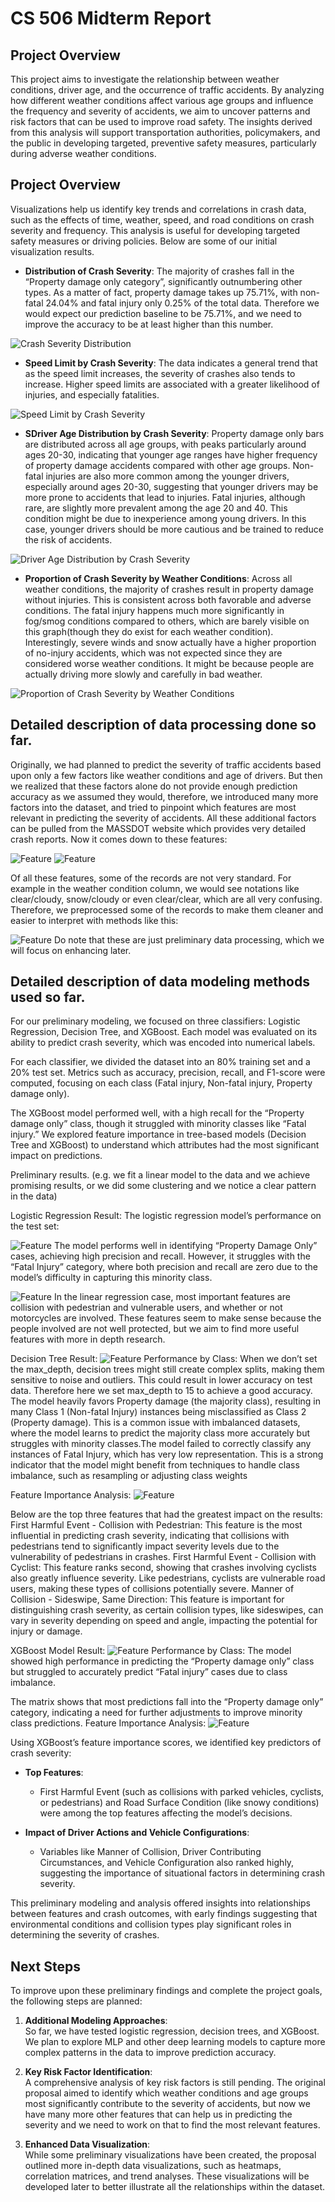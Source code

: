 # CS 506 Midterm Report

## Project Overview
This project aims to investigate the relationship between weather conditions, driver age, and the occurrence of traffic accidents. By analyzing how different weather conditions affect various age groups and influence the frequency and severity of accidents, we aim to uncover patterns and risk factors that can be used to improve road safety. The insights derived from this analysis will support transportation authorities, policymakers, and the public in developing targeted, preventive safety measures, particularly during adverse weather conditions.

## Project Overview
Visualizations help us identify key trends and correlations in crash data, such as the effects of time, weather, speed, and road conditions on crash severity and frequency. This analysis is useful for developing targeted safety measures or driving policies. Below are some of our initial visualization results.
- **Distribution of Crash Severity**: The majority of crashes fall in the “Property damage only category”, significantly outnumbering other types. As a matter of fact, property damage takes up 75.71%, with non-fatal 24.04% and fatal injury only 0.25% of the total data. Therefore we would expect our prediction baseline to be 75.71%, and we need to improve the accuracy to be at least higher than this number.
   
![Crash Severity Distribution](file/Distribution%20of%20Crash%20Severity.png)

- **Speed Limit by Crash Severity**: The data indicates a general trend that as the speed limit increases, the severity of crashes also tends to increase. Higher speed limits are associated with a greater likelihood of injuries, and especially fatalities. 
   
![Speed Limit by Crash Severity](file/Speed%20Limit%20by%20Crash%20Severity.png)

- **SDriver Age Distribution by Crash Severity**: Property damage only bars are distributed across all age groups, with peaks particularly around ages 20-30, indicating that younger age ranges have higher frequency of property damage accidents compared with other age groups. Non-fatal injuries are also more common among the younger drivers, especially around ages 20-30, suggesting that younger drivers may be more prone to accidents that lead to injuries. Fatal injuries, although rare, are slightly more prevalent among the age 20 and 40. This condition might be due to inexperience among young drivers. In this case, younger drivers should be more cautious and be trained to reduce the risk of accidents. 
   
![Driver Age Distribution by Crash Severity](file/Driver%20Age%20Distribution%20by%20Crash%20Severity.png)

- **Proportion of Crash Severity by Weather Conditions**: Across all weather conditions, the majority of crashes result in property damage without injuries. This is consistent across both favorable and adverse conditions. The fatal injury happens much more significantly in fog/smog conditions compared to others, which are barely visible on this graph(though they do exist for each weather condition). Interestingly, severe winds and snow actually have a higher proportion of no-injury accidents, which was not expected since they are considered worse weather conditions. It might be because people are actually driving more slowly and carefully in bad weather.
   
![Proportion of Crash Severity by Weather Conditions](file/Proportion%20of%20Crash%20Severity%20by%20Weather%20Conditions.png)

## Detailed description of data processing done so far.
Originally, we had planned to predict the severity of traffic accidents based upon only a few factors like weather conditions and age of drivers. But then we realized that these factors alone do not provide enough prediction accuracy as we assumed they would, therefore, we introduced many more factors into the dataset, and tried to pinpoint which features are most relevant in predicting the severity of accidents. All these additional factors can be pulled from the MASSDOT website which provides very detailed crash reports. Now it comes down to these features:

![Feature](file/1.jpg)
![Feature](file/2.jpg)

Of all these features, some of the records are not very standard. For example in the weather condition column, we would see notations like clear/cloudy, snow/cloudy or even clear/clear, which are all very confusing. Therefore, we preprocessed some of the records to make them cleaner and easier to interpret with methods like this:

![Feature](file/3.jpg)
Do note that these are just preliminary data processing, which we will focus on enhancing later. 

## Detailed description of data modeling methods used so far.
For our preliminary modeling, we focused on three classifiers: Logistic Regression, Decision Tree, and XGBoost. Each model was evaluated on its ability to predict crash severity, which was encoded into numerical labels. 

For each classifier, we divided the dataset into an 80% training set and a 20% test set. Metrics such as accuracy, precision, recall, and F1-score were computed, focusing on each class (Fatal injury, Non-fatal injury, Property damage only). 

The XGBoost model performed well, with a high recall for the “Property damage only” class, though it struggled with minority classes like “Fatal injury.” We explored feature importance in tree-based models (Decision Tree and XGBoost) to understand which attributes had the most significant impact on predictions.

Preliminary results. (e.g. we fit a linear model to the data and we achieve promising results, or we did some clustering and we notice a clear pattern in the data)

Logistic Regression Result:
The logistic regression model’s performance on the test set:

![Feature](file/4.jpg)
The model performs well in identifying “Property Damage Only” cases, achieving high precision and recall. However, it struggles with the “Fatal Injury” category, where both precision and recall are zero due to the model’s difficulty in capturing this minority class.

![Feature](file/5.png)
In the linear regression case, most important features are collision with pedestrian and vulnerable users, and whether or not motorcycles are involved. These features seem to make sense because the people involved are not well protected, but we aim to find more useful features with more in depth research. 

Decision Tree Result:
![Feature](file/6.jpg)
Performance by Class:  When we don’t set the max_depth,  decision trees might still create complex splits, making them sensitive to noise and outliers. This could result in lower accuracy on test data. Therefore here we set max_depth to 15 to achieve a good accuracy.
The model heavily favors Property damage (the majority class), resulting in many Class 1 (Non-fatal Injury) instances being misclassified as Class 2 (Property damage). This is a common issue with imbalanced datasets, where the model learns to predict the majority class more accurately but struggles with minority classes.The model failed to correctly classify any instances of Fatal Injury, which has very low representation. This is a strong indicator that the model might benefit from techniques to handle class imbalance, such as resampling or adjusting class weights

Feature Importance Analysis:
![Feature](file/7.png)

Below are the top three features that had the greatest impact on the results:
First Harmful Event - Collision with Pedestrian: This feature is the most influential in predicting crash severity, indicating that collisions with pedestrians tend to significantly impact severity levels due to the vulnerability of pedestrians in crashes.
First Harmful Event - Collision with Cyclist: This feature ranks second, showing that crashes involving cyclists also greatly influence severity. Like pedestrians, cyclists are vulnerable road users, making these types of collisions potentially severe.
Manner of Collision - Sideswipe, Same Direction: This feature is important for distinguishing crash severity, as certain collision types, like sideswipes, can vary in severity depending on speed and angle, impacting the potential for injury or damage.

XGBoost Model Result:
![Feature](file/8.jpg)
Performance by Class: The model showed high performance in predicting the “Property damage only” class but struggled to accurately predict “Fatal injury” cases due to class imbalance.

The matrix shows that most predictions fall into the “Property damage only” category, indicating a need for further adjustments to improve minority class predictions.
Feature Importance Analysis:
![Feature](file/8.png)

Using XGBoost’s feature importance scores, we identified key predictors of crash severity:

- **Top Features**: 
  - First Harmful Event (such as collisions with parked vehicles, cyclists, or pedestrians) and Road Surface Condition (like snowy conditions) were among the top features affecting the model’s decisions.

- **Impact of Driver Actions and Vehicle Configurations**:
  - Variables like Manner of Collision, Driver Contributing Circumstances, and Vehicle Configuration also ranked highly, suggesting the importance of situational factors in determining crash severity.

This preliminary modeling and analysis offered insights into relationships between features and crash outcomes, with early findings suggesting that environmental conditions and collision types play significant roles in determining the severity of crashes.

## Next Steps
To improve upon these preliminary findings and complete the project goals, the following steps are planned:

1. **Additional Modeling Approaches**:  
So far, we have tested logistic regression, decision trees, and XGBoost. We plan to explore MLP and other deep learning models to capture more complex patterns in the data to  improve prediction accuracy.

2. **Key Risk Factor Identification**:  
A comprehensive analysis of key risk factors is still pending. The original proposal aimed to identify which weather conditions and age groups most significantly contribute to the severity of accidents, but now we have many more other features that can help us in predicting the severity and we need to work on that to find the most relevant features.

3. **Enhanced Data Visualization**:  
While some preliminary visualizations have been created, the proposal outlined more in-depth data visualizations, such as heatmaps, correlation matrices, and trend analyses. These visualizations will be developed later to better illustrate all the relationships within the dataset.
